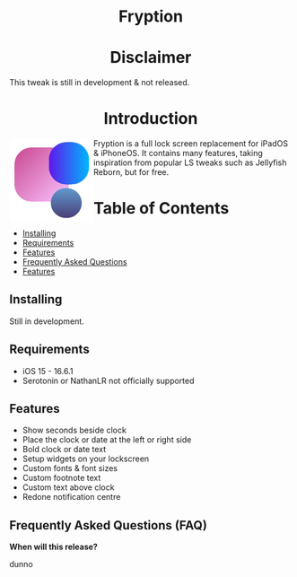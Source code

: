 <H1 align="center">Fryption</H1>

<H1 align="center">Disclaimer</H2>

This tweak is still in development & not released.


<H1 align="center">Introduction</H1>

<img src="https://github.com/ZodaciOS/Eon/blob/main/IMG_8642.png" align="left" width="150" height="150" alt="litera1n logo">

Fryption is a full lock screen replacement for iPadOS & iPhoneOS. It contains many features, taking inspiration from popular LS tweaks such as Jellyfish Reborn, but for free.




# Table of Contents
- [Installing](#installing)
- [Requirements](#requirements)
- [Features](#features)
- [Frequently Asked Questions](#frequently_asked_questions (faq))
- [Features](#features)
## Installing

Still in development.

## Requirements

- iOS 15 - 16.6.1
- Serotonin or NathanLR not officially supported

## Features

- Show seconds beside clock
- Place the clock or date at the left or right side
- Bold clock or date text
- Setup widgets on your lockscreen
- Custom fonts & font sizes
- Custom footnote text
- Custom text above clock
- Redone notification centre


## Frequently Asked Questions (FAQ)

**When will this release?**

dunno
